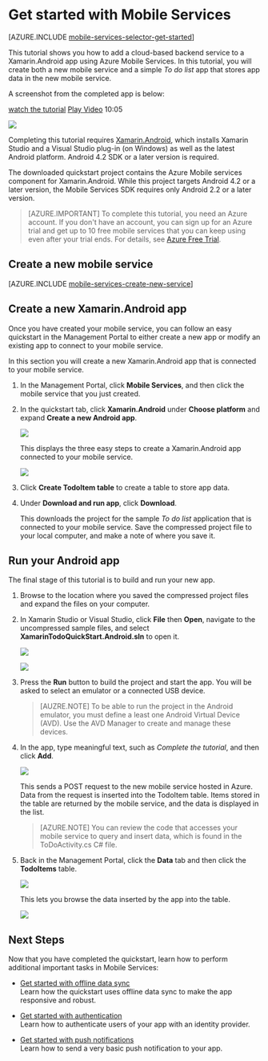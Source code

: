 <properties 
	pageTitle="Get Started with Mobile Services for Xamarin.Android" 
	writer="craigd" 
	description="Learn how to use Azure Mobile Services with your Xamarin.Android app." 
	documentationCenter="xamarin" 
	authors="lindydonna" 
	manager="dwrede" 
	editor="" 
	services="mobile-services"/>

<tags 
	ms.service="mobile-services" 
	ms.workload="mobile" 
	ms.tgt_pltfrm="" 
	ms.devlang="dotnet" 
	ms.topic="hero-article" 
	ms.date="11/11/2014" 
	ms.author="donnam"/>

# <a name="getting-started"></a>Get started with Mobile Services

[AZURE.INCLUDE [mobile-services-selector-get-started](../includes/mobile-services-selector-get-started.md)]

<div class="dev-onpage-video-clear clearfix">
<div class="dev-onpage-left-content">
<p>This tutorial shows you how to add a cloud-based backend service to a Xamarin.Android app using Azure Mobile Services. In this tutorial, you will create both a new mobile service and a simple <em>To do list</em> app that stores app data in the new mobile service.</p>
<p>A screenshot from the completed app is below:</p>
</div>
<div class="dev-onpage-video-wrapper"><a href="http://channel9.msdn.com/Series/Windows-Azure-Mobile-Services/Getting-Started-with-Xamarin-and-Windows-Azure-Mobile-Services" target="_blank" class="label">watch the tutorial</a> <a style="background-image: url('/media/devcenter/mobile/videos/get-started-xamarin-180x120.png') !important;" href="http://channel9.msdn.com/Series/Windows-Azure-Mobile-Services/Getting-Started-with-Xamarin-and-Windows-Azure-Mobile-Services" target="_blank" class="dev-onpage-video"><span class="icon">Play Video</span></a> <span class="time">10:05</span></div>
</div>

![][0]

Completing this tutorial requires [Xamarin.Android], which installs Xamarin Studio and a Visual Studio plug-in (on Windows) as well as the latest Android platform. Android 4.2 SDK or a later version is required. 

The downloaded quickstart project contains the Azure Mobile services component for Xamarin.Android. While this project targets Android 4.2 or a later version, the Mobile Services SDK requires only Android 2.2 or a later version.

> [AZURE.IMPORTANT] To complete this tutorial, you need an Azure account. If you don't have an account, you can sign up for an Azure trial and get up to 10 free mobile services that you can keep using even after your trial ends. For details, see [Azure Free Trial](http://www.windowsazure.com/pricing/free-trial/?WT.mc_id=A9C9624B5"%20target="_blank).

## <a name="create-new-service"> </a>Create a new mobile service

[AZURE.INCLUDE [mobile-services-create-new-service](../includes/mobile-services-create-new-service.md)]

## <h2>Create a new Xamarin.Android app</h2>

Once you have created your mobile service, you can follow an easy quickstart in the Management Portal to either create a new app or modify an existing app to connect to your mobile service. 

In this section you will create a new Xamarin.Android app that is connected to your mobile service.

1.  In the Management Portal, click **Mobile Services**, and then click the mobile service that you just created.

2. In the quickstart tab, click **Xamarin.Android** under **Choose platform** and expand **Create a new Android app**.

	![][6]

	This displays the three easy steps to create a Xamarin.Android app connected to your mobile service.

	![][7]

3. Click **Create TodoItem table** to create a table to store app data.

4. Under **Download and run app**, click **Download**. 

	This downloads the project for the sample _To do list_ application that is connected to your mobile service. Save the compressed project file to your local computer, and make a note of where you save it.

## Run your Android app

The final stage of this tutorial is to build and run your new app.

1. Browse to the location where you saved the compressed project files and expand the files on your computer.

2. In Xamarin Studio or Visual Studio, click **File** then **Open**, navigate to the uncompressed sample files, and select **XamarinTodoQuickStart.Android.sln** to open it.

 	![][8]

	![][9]

3. Press the **Run** button to build the project and start the app. You will be asked to select an emulator or a connected USB device. 

	> [AUZRE.NOTE] To be able to run the project in the Android emulator, you must define a least one Android Virtual Device (AVD). Use the AVD Manager to create and manage these devices.

4. In the app, type meaningful text, such as _Complete the tutorial_, and then click **Add**.

	![][10]

	This sends a POST request to the new mobile service hosted in Azure. Data from the request is inserted into the TodoItem table. Items stored in the table are returned by the mobile service, and the data is displayed in the list.

	> [AZURE.NOTE] 
   	> You can review the code that accesses your mobile service to query and insert data, which is found in the ToDoActivity.cs C# file.

6. Back in the Management Portal, click the **Data** tab and then click the **TodoItems** table.

	![][11]

	This lets you browse the data inserted by the app into the table.

	![][12]

## <a name="next-steps"> </a>Next Steps
Now that you have completed the quickstart, learn how to perform additional important tasks in Mobile Services: 

* [Get started with offline data sync]
  <br/>Learn how the quickstart uses offline data sync to make the app responsive and robust.

* [Get started with authentication]
  <br/>Learn how to authenticate users of your app with an identity provider.

* [Get started with push notifications] 
  <br/>Learn how to send a very basic push notification to your app.

<!-- Anchors. -->
[Getting started with Mobile Services]:#getting-started
[Create a new mobile service]:#create-new-service
[Define the mobile service instance]:#define-mobile-service-instance
[Next Steps]:#next-steps

<!-- Images. -->
[0]: ./media/partner-xamarin-mobile-services-android-get-started/mobile-quickstart-completed-android.png
[2]: ./media/partner-xamarin-mobile-services-android-get-started/mobile-create.png
[3]: ./media/partner-xamarin-mobile-services-android-get-started/mobile-create-page1.png
[4]: ./media/partner-xamarin-mobile-services-android-get-started/mobile-create-page2.png
[5]: ./media/partner-xamarin-mobile-services-android-get-started/obile-services-selection.png
[6]: ./media/partner-xamarin-mobile-services-android-get-started/mobile-portal-quickstart-xamarin-android.png
[7]: ./media/partner-xamarin-mobile-services-android-get-started/mobile-quickstart-steps-xamarin-android.png
[8]: ./media/partner-xamarin-mobile-services-android-get-started/mobile-xamarin-project-android-xs.png
[9]: ./media/partner-xamarin-mobile-services-android-get-started/mobile-xamarin-project-android-vs.png
[10]: ./media/partner-xamarin-mobile-services-android-get-started/mobile-quickstart-startup-android.png
[11]: ./media/partner-xamarin-mobile-services-android-get-started/mobile-data-tab.png
[12]: ./media/partner-xamarin-mobile-services-android-get-started/mobile-data-browse.png
[13]: ./media/partner-xamarin-mobile-services-android-get-started/mobile-services-diagram.png


<!-- URLs. -->
[Get started with data]: /develop/mobile/tutorials/get-started-with-data-xamarin-android
[Get started with offline data sync]: mobile-services-xamarin-android-get-started-offline-data.md
[Get started with authentication]: /develop/mobile/tutorials/get-started-with-users-xamarin-android
[Get started with push notifications]: /develop/mobile/tutorials/get-started-with-push-xamarin-android
[Xamarin.Android]: http://xamarin.com/download
[Mobile Services Android SDK]: https://go.microsoft.com/fwLink/p/?LinkID=266533
[WindowsAzure.com]: http://www.windowsazure.com/
[Management Portal]: https://manage.windowsazure.com/
